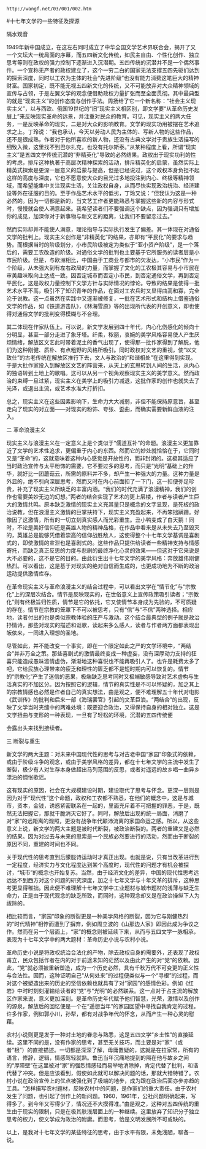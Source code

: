 `http://wangf.net/03/001/002.htm`


#十七年文学的一些特征及探源


隔水观音


1949年新中国成立，在这左右同时成立了中华全国文学艺术界联合会，揭开了又一个文坛大一统局面的序幕，而五四新文化传统，如民主自由、个性化创作、独立思考等则在政权的强力控制下逐渐进入沉潜期。五四传统的沉潜并不是一个偶然事件。一个宣称无产者的政权建立了，这个一穷二白的国家无法支撑五四先驱们达到的探索深度，同时以工农为主体的社会“先进阶级”也没有能力消费这笔巨大的精神财富。国家初定，既不能无视五四新文化的传统，又不可能放弃对大众精神领域的宣传与占领，于是左翼文学的观念便借助政权力量扩张而至全面贯彻。其中最典型的就是“现实主义”的创作态度与创作手法。周扬给了它一个新名称：“社会主义现实主义”，以与西欧、俄国19世纪的“旧”现实主义相区别，即文学要“从革命历史发展上”来反映现实革命的远景，并注重对民众的教育。可见，现实主义的两大任务，一是反映革命的现实，二是对大众的影响教育。文学的现实功用被摆在艺术追求之上。丁玲说：“我也承认，今天以劳动人民为主体的、写新人物的这些作品，还不是很成熟，作者对于他所喜欢的新人物，还没有古典文学对于贵族生活描写的细致入微，这里找不到巴尔扎克，也没有托尔斯泰。”从某种程度上看，所谓“现实主义”是五四文学传统沉潜的“非精英化”导致的必然结果。政权出于现实功利的性的考虑，排斥这种执著于高层次精神探索的活动，排斥精英化的启蒙，虽然实际上精英式探索是更深一层意义的启蒙与提高，但是已经说过，这个政权本身负担不起这样的高度与深度，它也不愿意使大众的目光过多地投注到内心、终极等精神领域，而希望能集中关注现实生活，关注政权自身，从而尽快实现政治统治、经济建设等外在征服的目的。至于作品艺术水平的低劣，丁玲又说：“但我认为这是一种必然的。因为一切都是新的，当文艺工作者更能熟悉与掌握这些新的内容与形式时，慢慢就会使人满意起来。我希望读者们不要强调这个缺点，因为强调只有增加你的成见，加深你对于新事物与新文艺的距离，让我们不要留恋过去。”

然而实际却并不能使人满意，理论指导与实际执行发生了偏差。其一体现在对通俗文学的批判上。现实主义创作是“非精英化”的结果，亦即有“平民化”的要求与趋势。而根据当时的阶级划分，小市民阶级被定为类似于“亚小资产阶级”，是一个落后的，需要工农改造的阶级。对通俗文学的批判也主要基于它所服务的读者层是小市民阶级。但是，与欧洲相比，中国由于工商业与都市的欠发达，“小市民”作为一个阶级，从未强大到有左右政局的力量，而掌握了文化的工农极其容易与小市民在审美趣味取向上达成一致。因否定城市而否定小市民，到否定通俗文学，再到否定平民化，这是政权力量控制下文学方针与实际情况的悖论。导致的结果是使得一批艺术水平不高，吸引不了知识青年的作品，在面对工农兵时又显得曲高和寡，完全沦于说教。这一点虽然在实践中又逐渐被修复，一批在艺术形式和结构上借鉴通俗文学的作品，如《铁道游击队》，《林海雪原》等的出现所代表的开创意义，却也使得对通俗文学的批判变得模糊与不合理。

其二体现在作家队伍上。可以说，新文学发展到四十年代，内心化伤感化的倾向十分明显，甚至一部分走进了象牙塔。纤柔，秾丽，哀婉的美学风格容易使人产生厌烦情绪，解放区文艺此时带着泥土的香气出现了，使得那一批作家得到了解脱，他们为这种刚健、质朴、有点粗野的风格所吸引。同时政权对文艺的重视，使“以文致仕”的古老传统在解放区推行下去，文人与政治的“和谐相处”在这里得到实现。于是大批作家投入到解放区文艺的阵营来，从天上的玄思转到人间的生活，从内心的独语转到土地上的歌唱。这可以从另一个视角观察现实主义的美学意义。然而政治的束缚一旦过紧，现实主义在美学上的吸引力减退，这批作家的创作也就失去了光泽，或退出主流，或艺术水准大打折扣。

总之，现实主义在这些因素影响下，生命力大大减弱，非但不能保持原意旨，甚至走向了现实的对立面——对现实的粉饰、夸张、歪曲，而确实需要新鲜血液的注入。

二 革命浪漫主义

现实主义与浪漫主义在一定意义上是个类似于“儒道互补”的命题。浪漫主义更加靠近了文学的艺术性追求，更偏重于内心的东西。然而它的妙处就恰恰在于，它同时又是“革命”的，这就意味着这种内心感觉是开放性的，而非封闭的。这极其适应了当时政治宣传与太平粉饰的需要，它不要过多的思考，而只是“光明”基础上的升华，就好比一团蘑菇云，所需的原料并不多，却产生一种强大的力量。这种力量是外显的，绝不引向深层思考，然而又时在内心前面扣了一下门，这一扣便弥足珍贵，补充了现实主义所缺乏的丰富内涵。“我们的时代充满了浪漫精神，我们的创作也需要美妙无边的幻想。”两者的结合实现了艺术的更上层楼，作者与读者产生巨大的激情共鸣。原本缺乏激情的现实主义充其量只是概念的文字显现，是死板的政治说教，但在浪漫主义激情的巨掌扶持下，现实主义充盈起来，不再笨拙蹒跚。好像因了这激情，所有的一切立刻真实感人而光彩重生。丑小鸭变成了白天鹅！同时，不论是美好信仰还是英雄人物的精神品格，在作品中看来是从未失去乃至毁灭的，英雄总是能够凭借着崇高的信仰战胜敌人，这使得整个十七年文学基调是喜剧式的，即使激情的宣泄也是喜剧式的。这些作品只提供给读者一些精神支持与情感寄托，而缺乏真正反思的力度与悲剧的最终净化心灵的效果——但这对于它来说是大不必要的，这不是它的目的。由此衍生出十七年文学的美学风格：奔放雄伟刚健热烈。可以看出，这是基于对现实的绝对自信而生成的，也更成功地为不断的政治运动提供激情库存。 

在革命现实主义与革命浪漫主义的结合过程中，可以看出文学在“情节化”与“宗教化”上的深层次结合。情节是反映现实的，在世俗意义上宣传政策吸引读者；“宗教化”则有终极旨归性质，情节是它的依托，它又使情节本身成为先验的，不可质疑的存在。情节在宗教的笼罩下不可以被思考，只有“信”与“不信”两种选择。相应地，读者付出的也是类似宗教体验的庄严与激动。这个结合最典型的例子就是政治抒情诗，那些对现实的描述和讴歌，读起来多么感人，读者与作者两方面都表现出皈依来，一同进入理想的圣地。

尽管如此，并不能改变一个事实，即在一个限定如此之严的文学环境中，“两结合”并非万全之策。那些喜剧式的激情最终变成一种虚妄，没有深厚动力支持的狂喜只能造成愚昧滥情虚伪，渐渐地这种喜悦也不能再吸引人了。也许是耗费太多了吧，它给民族心理带来的疲乏和理性的匮乏都不是短时期内可以恢复的。情节的“宗教化”产生了迷信的恶果，极端缺乏思考同时又极端敏感导致对艺术虚构与生活真实的不加区分。因为按照它的逻辑，情节的真实性是不可以怀疑的，加之其上的宗教情感也必然是作者自己的真实想法，由是观之，便不难理解五十年代对电影《武训传》的批判和后来一部《海瑞罢官》引起的文革巨浪。“两结合”的出现，反映了文学当时夹缝中的两难处境：既要迎合政治，又得保持自身的相对独立。这是文学扭曲与变形的一种表现，一旦有了轻松的环境，沉潜的五四传统便

会露出头来找到接续者。


三 断裂与重生

新文学的两大主题：对未来中国现代性的思考与对古老中国“家园”印象式的依赖，或由于阶级斗争的观念，或由于美学风格的差异，都在十七年文学的主流中发生了断裂，极少有人对生存本身做超出马列范围的反思，或者对遥远的故乡唱一曲异乡漂泊的惆怅歌谣。

这有现实的原因，社会在大规模建设时期，建设取代了思考与怀念。更深一层则是因为对于“现代性”这个命题，政权和工农都不熟悉，在他们的概念中，这是与城市，资本，金钱，诱惑紧密联系在一起的，里面充斥着不可把握的罪恶，于是，既然无法把握它，那就干脆消灭它好了。同时，解放后出现的统一局面，消磨了对“家”的远距离的观照，更没有战争年代颠沛流离的家国命运之感。所以，从这些意义上说，新文学的两大主题是被时代断裂，被政治断裂的。两者的重建又是必然的结果。因为对过去与未来的思索是一个民族必然要进行的活动，然而由于断裂的原因不同，重建的时间也不同。

关于现代性的思考直到后朦胧诗运动时才真正出现。也就是说，只有当改革进行到一定程度，经济实力与文化程度达到某个高度时，现代性的问题才有机会被探讨，“城市”的概念也开始复苏。当然，由于经济文化的差异，中国的现代性思考远远达不到西方对这个问题的研究深度，加之十七年文学与十年文革的排斥，这种思考更显得稚拙。因此便不难理解十七年文学中工业题材与城市题材的浅薄与缺乏生命力，正是由于现代观念的缺乏所致，而同时，这种观念却又是在政治操纵下人为祓除的。

相比较而言，“家园”印象的断裂更是一种美学风格的断裂，因为它与刚健热烈的“时代精神”相悖而遭到了摒弃，例如周立波的《山那边人家》即因此成为争议之作。然而在另一个层面上，“家”的概念则被延续下来，从而与五四文学一脉相承，表现为十七年文学中的两大题材：革命历史小说与农村小说。

革命历史小说是将政权统治合法化的产物，除去政权自身的需要外，还表现了政权甫立，民众包括作者在内的对于前途未知的茫然以及由此产生的对“党”的依赖。因此，“党”就必须被重新塑造，成为一个历史必然，具有千秋万代不可变更的正义性与合法性。因而，这种证明自己“从何处来”的过程便类似与一个“寻根”的过程，而对这个被塑造出来的历史的坚信依赖也就具有了对“家园”的感情色彩。例如《红岩》中时时刻刻灌输给读者的“党”与“光明”的必然联系。这一点对于占主流的解放区作家来说，意义更加深刻。是革命历史年代赋予他们智慧，光荣，激情以及创作的源泉，解放后的回忆便是一个在“遥想当年”的家园回望中寻找自我肯定的过程。许多作家，例如郭小川，孙犁，都有对战争年代的怀念，从而产生一种心灵的慰藉。

农村小说则更是发于一种对土地的眷恋与熟悉，这是五四文学“乡土性”的直接延续。这里不同的是，没有作家的思考，甚至无关技巧，而主要是对“家”（或者“根”）的直接描述。一切都是深深了解，毋庸置疑的，这就是在拉家常，所有的语言，修辞，逻辑，情感驾轻就熟。鲁迅当年沉痛地提到的隔在他与故乡之间的“厚障壁”在这里被对“家”的强烈情感轻而易举地消除掉，肯定代替了批判，和谐代替了冲突。但是应该看到，假使如此就可以解决问题的话，那就大错特错了。农村小说在政治宣传上的优点被强化到了极端的地步，成为跟在政治后面亦步亦趋的工具。“怎样描写农村题材，反映农村中的问题，是作家们的重大责任。由于农村发生了问题，也引起了创作上的新问题。1960，1961年，公社问题明确起来，写得多了。到今年又写得少了，情况还不大摸得准。”由是观之，这种对五四传统的重生由于现实的限制，只是在极其肤浅层面上的一种继续。这里放弃了知识分子独立思考的权力，使文学成为政治的附庸。而思考，恰是文明发展所不可或缺的。


以上，是我对十七年文学的某些特征的思考，由于水平有限，未免浅陋，聊备一说。
